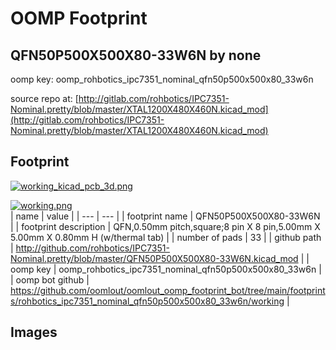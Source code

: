 # OOMP Footprint  
## QFN50P500X500X80-33W6N  by none  
  
oomp key: oomp_rohbotics_ipc7351_nominal_qfn50p500x500x80_33w6n  
  
source repo at: [http://gitlab.com/rohbotics/IPC7351-Nominal.pretty/blob/master/XTAL1200X480X460N.kicad_mod](http://gitlab.com/rohbotics/IPC7351-Nominal.pretty/blob/master/XTAL1200X480X460N.kicad_mod)  
## Footprint  
  
[![working_kicad_pcb_3d.png](working_kicad_pcb_3d_600.png)](working_kicad_pcb_3d.png)  
  
[![working.png](working_600.png)](working.png)  
| name | value | 
| --- | --- | 
| footprint name | QFN50P500X500X80-33W6N | 
| footprint description | QFN,0.50mm pitch,square;8 pin X 8 pin,5.00mm X 5.00mm X 0.80mm H (w/thermal tab) | 
| number of pads | 33 | 
| github path | http://github.com/rohbotics/IPC7351-Nominal.pretty/blob/master/QFN50P500X500X80-33W6N.kicad_mod | 
| oomp key | oomp_rohbotics_ipc7351_nominal_qfn50p500x500x80_33w6n | 
| oomp bot github | https://github.com/oomlout/oomlout_oomp_footprint_bot/tree/main/footprints/rohbotics_ipc7351_nominal_qfn50p500x500x80_33w6n/working | 
## Images  
